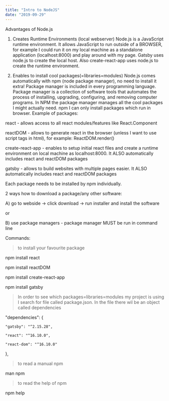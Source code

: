 ```yaml
---
title: "Intro to NodeJS"
date: "2019-09-29"
---
```


Advantages of Node.js

1) Creates Runtime Environments (local webserver)
Node.js is a JavaScript runtime environment. It allows JavaScript to run outside of a BROWSER, for example I could run it on my local machine as a standalone application (localhost:8000) and play around with my page. Gatsby uses node.js to create the local host. Also create-react-app uses node.js to create the runtime environment.

2) Enables to install cool packages(=libraries=modules)
Node.js comes automatically with npm (node package manager), no need to install it extra! Package manager is included in every programming language. Package manager is a collection of software tools that automates the process of installing, upgrading, configuring, and removing computer programs. In NPM the package manager manages all the cool packages I might actually need. npm I can only install packages which run in browser. Example of packages: 

react - allows access to all react modules/features like React.Component

reactDOM - allows to generate react in the browser (unless I want to use script tags in html), for example: ReactDOM.render()

create-react-app - enables to setup initial react files and create a runtime environment on local machine as localhost:8000. It ALSO automatically includes react and reactDOM packages

gatsby - allows to build websites with multiple pages easier. It ALSO automatically includes react and reactDOM packages

Each package needs to be installed by npm individually.

2 ways how to download a package/any other software:

A) go to webside -> click download -> run installer and install the software

or

B) use package managers - package manager MUST be run in command line

Commands:

> to install your favourite package

npm install react

npm install reactDOM

npm install create-react-app

npm install gatsby

> In order to see which packages=libraries=modules my project is using I search for file called package.json. In the file there wil be an object called dependencies 

  "dependencies": {

    "gatsby": "^2.15.28",

    "react": "^16.10.0",

    "react-dom": "^16.10.0"
    
  },


> to read a manual npm

man npm

> to read the help of npm

npm help

